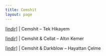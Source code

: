 ```yaml
---
title: Cemshit
layout: page
---
```


<a href="https://cloud.mail.ru/public/e2076765905a/Cemshit%20-%20Tek%20Hikayem" target="_blank">[indir]</a> | Cemshit &#8211; Tek Hikayem

<a href="https://cloud.mail.ru/public/dd7fb9f2f92a/Cemshit%20%26%20Cellat%20-%20Alt%C4%B1n%20Kemer" target="_blank">[indir]</a> | Cemshit & Cellat &#8211; Altın Kemer

<a href="https://cloud.mail.ru/public/fc34f40b10c6/Darkblow%20%26%20CemShit%20-%20Hayattan%20%C3%87elme" target="_blank">[indir]</a> | Cemshit & Darkblow &#8211; Hayattan Çelme